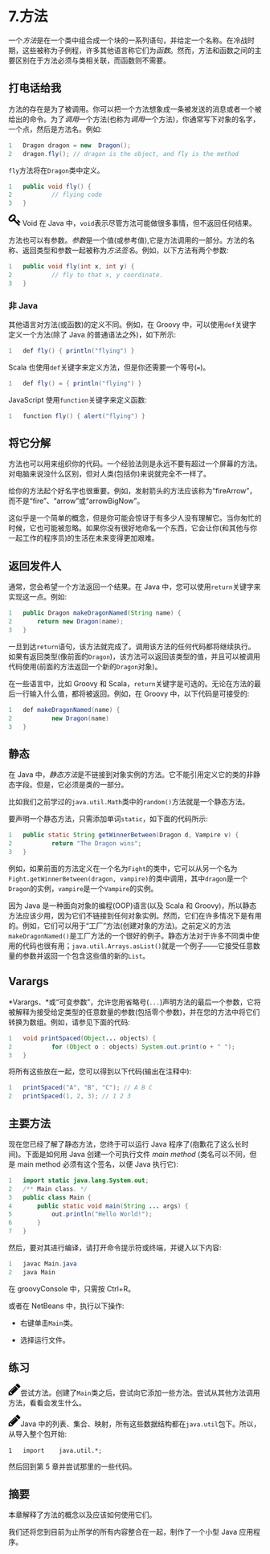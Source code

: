 # 7.方法

一个*方法*是在一个类中组合成一个块的一系列语句，并给定一个名称。在冷战时期，这些被称为子例程，许多其他语言称它们为*函数*。然而，方法和函数之间的主要区别在于方法必须与类相关联，而函数则不需要。

## 打电话给我

方法的存在是为了被调用。你可以把一个方法想象成一条被发送的消息或者一个被给出的命令。为了*调用*一个方法(也称为*调用*一个方法)，你通常写下对象的名字，一个点，然后是方法名。例如:

```java
1   Dragon dragon = new  Dragon();
2   dragon.fly(); // dragon is the object, and fly is the method

```

`fly`方法将在`Dragon`类中定义。

```java
1   public void fly() {
2           // flying code
3   }

```

![img/435475_2_En_7_Figa_HTML.jpg](img/435475_2_En_7_Figa_HTML.jpg) Void 在 Java 中，`void`表示尽管方法可能做很多事情，但不返回任何结果。

方法也可以有参数。*参数*是一个值(或参考值),它是方法调用的一部分。方法的名称、返回类型和参数一起被称为*方法签名*。例如，以下方法有两个参数:

```java
1   public void fly(int x, int y) {
2           // fly to that x, y coordinate.
3   }

```

### 非 Java

其他语言对方法(或函数)的定义不同。例如，在 Groovy 中，可以使用`def`关键字定义一个方法(除了 Java 的普通语法之外)，如下所示:

```java
1   def fly() { println("flying") }

```

Scala 也使用`def`关键字来定义方法，但是你还需要一个等号(`=`)。

```java
1   def fly() = { println("flying") }

```

JavaScript 使用`function`关键字来定义函数:

```java
1   function fly() { alert("flying") }

```

## 将它分解

方法也可以用来组织你的代码。一个经验法则是永远不要有超过一个屏幕的方法。对电脑来说没什么区别，但对人类(包括你)来说就完全不一样了。

给你的方法起个好名字也很重要。例如，发射箭头的方法应该称为“fireArrow”，而不是“fire”、“arrow”或“arrowBigNow”。

这似乎是一个简单的概念，但是你可能会惊讶于有多少人没有理解它。当你匆忙的时候，它也可能被忽略。如果你没有很好地命名一个东西，它会让你(和其他与你一起工作的程序员)的生活在未来变得更加艰难。

## 返回发件人

通常，您会希望一个方法返回一个结果。在 Java 中，您可以使用`return`关键字来实现这一点。例如:

```java
1   public Dragon makeDragonNamed(String name) {
2       return new Dragon(name);
3   }

```

一旦到达`return`语句，该方法就完成了。调用该方法的任何代码都将继续执行。如果有返回类型(像前面的`Dragon`)，该方法可以返回该类型的值，并且可以被调用代码使用(前面的方法返回一个新的`Dragon`对象)。

在一些语言中，比如 Groovy 和 Scala，`return`关键字是可选的。无论在方法的最后一行输入什么值，都将被返回。例如，在 Groovy 中，以下代码是可接受的:

```java
1   def makeDragonNamed(name) {
2           new Dragon(name)
3   }

```

## 静态

在 Java 中，*静态方法*是不链接到对象实例的方法。它不能引用定义它的类的非静态字段。但是，它必须是类的一部分。

比如我们之前学过的`java.util.Math`类中的`random()`方法就是一个静态方法。

要声明一个静态方法，只需添加单词`static`，如下面的代码所示:

```java
1   public static String getWinnerBetween(Dragon d, Vampire v) {
2           return "The Dragon wins";
3   }

```

例如，如果前面的方法定义在一个名为`Fight`的类中，它可以从另一个名为`Fight.getWinnerBetween(dragon, vampire)`的类中调用，其中`dragon`是一个`Dragon`的实例，`vampire`是一个`Vampire`的实例。

因为 Java 是一种面向对象的编程(OOP)语言(以及 Scala 和 Groovy)，所以静态方法应该少用，因为它们不链接到任何对象实例。然而，它们在许多情况下是有用的。例如，它们可以用于“工厂”方法(创建对象的方法)。之前定义的方法`makeDragonNamed()`是工厂方法的一个很好的例子。静态方法对于许多不同类中使用的代码也很有用；`java.util.Arrays.asList()`就是一个例子——它接受任意数量的参数并返回一个包含这些值的新的`List`。

## Varargs

*Varargs、*或“可变参数”，允许您用省略号(`...`)声明方法的最后一个参数，它将被解释为接受给定类型的任意数量的参数(包括零个参数)，并在您的方法中将它们转换为数组。例如，请参见下面的代码:

```java
1   void printSpaced(Object... objects) {
2           for (Object o : objects) System.out.print(o + " ");
3   }

```

将所有这些放在一起，您可以得到以下代码(输出在注释中):

```java
1   printSpaced("A", "B", "C"); // A B C
2   printSpaced(1, 2, 3); // 1 2 3

```

## 主要方法

现在您已经了解了静态方法，您终于可以运行 Java 程序了(抱歉花了这么长时间)。下面是如何用 Java 创建一个可执行文件 *main method* (类名可以不同，但是 main method 必须有这个签名，以便 Java 执行它):

```java
1   import static java.lang.System.out;
2   /** Main class. */
3   public class Main {
4       public static void main(String ... args) {
5           out.println("Hello World!");
6       }
7   }

```

然后，要对其进行编译，请打开命令提示符或终端，并键入以下内容:

```java
1   javac Main.java
2   java Main

```

在 groovyConsole 中，只需按 Ctrl+R。

或者在 NetBeans 中，执行以下操作:

*   右键单击`Main`类。

*   选择运行文件。

## 练习

![img/435475_2_En_7_Figb_HTML.jpg](img/435475_2_En_7_Figb_HTML.jpg)尝试方法。创建了`Main`类之后，尝试向它添加一些方法。尝试从其他方法调用方法，看看会发生什么。

![img/435475_2_En_7_Figc_HTML.jpg](img/435475_2_En_7_Figc_HTML.jpg)Java 中的列表、集合、映射，所有这些数据结构都在`java.util`包下。所以，从导入整个包开始:

`1   import    java.util.*;`

然后回到第 5 章并尝试那里的一些代码。

## 摘要

本章解释了方法的概念以及应该如何使用它们。

我们还将您到目前为止所学的所有内容整合在一起，制作了一个小型 Java 应用程序。